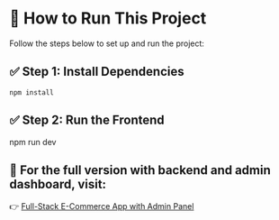 # 🚀 How to Run This Project
Follow the steps below to set up and run the project:

## ✅ Step 1: Install Dependencies 
```
npm install
```
## ✅ Step 2: Run the Frontend
npm run dev

## 🔗 For the full version with backend and admin dashboard, visit:

👉 [Full-Stack E-Commerce App with Admin Panel](https://github.com/Harshit-HK/E-Commerce-Web-App) 

